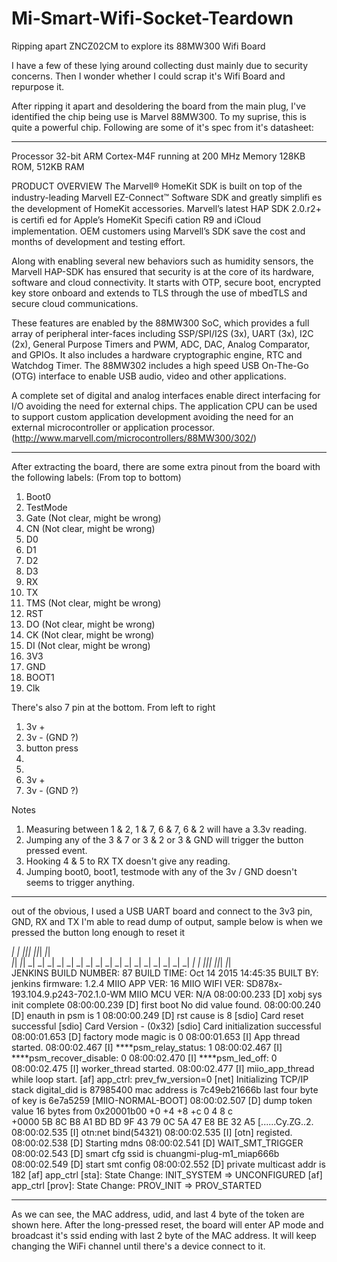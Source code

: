# Mi-Smart-Wifi-Socket-Teardown
Ripping apart ZNCZ02CM to explore its 88MW300 Wifi Board

I have a few of these lying around collecting dust mainly due to security concerns.
Then I wonder whether I could scrap it's Wifi Board and repurpose it.

After ripping it apart and desoldering the board from the main plug, I've identified the chip being use is Marvel 88MW300.
To my suprise, this is quite a powerful chip. Following are some of it's spec from it's datasheet:

--------------------------------------------------------------------------------------------------------------------------------
Processor 32-bit ARM Cortex-M4F running at 200 MHz
Memory    128KB ROM, 512KB RAM

PRODUCT OVERVIEW
The Marvell® HomeKit SDK is built on top of the industry-leading Marvell EZ-Connect™ Software SDK and greatly simpliﬁ es the development of HomeKit accessories. Marvell’s latest HAP SDK 2.0.r2+ is certiﬁ ed for Apple’s HomeKit Speciﬁ cation R9 and iCloud implementation. OEM customers using Marvell’s SDK save the cost and months of development and testing effort. 

Along with enabling several new behaviors such as humidity sensors, the Marvell HAP-SDK has ensured that security is at the core of its hardware, software and cloud connectivity. It starts with OTP, secure boot, encrypted key store onboard and extends to TLS through the use of mbedTLS and secure cloud communications.   

These features are enabled by the 88MW300 SoC, which provides a full array of peripheral inter-faces including SSP/SPI/I2S (3x), UART (3x), I2C (2x), General Purpose Timers and PWM, ADC, DAC, Analog Comparator, and GPIOs. It also includes a hardware cryptographic engine, RTC and Watchdog Timer. The 88MW302 includes a high speed USB On-The-Go (OTG) interface to enable USB audio, video and other applications. 

A complete set of digital and analog interfaces enable direct interfacing for I/O avoiding the need for external chips. The application CPU can be used to support custom application development avoiding the need for an external microcontroller or application processor.  (http://www.marvell.com/microcontrollers/88MW300/302/)


--------------------------------------------------------------------------------------------------------------------------------

After extracting the board, there are some extra pinout from the board with the following labels:
(From top to bottom)
1. Boot0
2. TestMode
3. Gate (Not clear, might be wrong)
4. CN (Not clear, might be wrong)
5. D0
6. D1
7. D2
8. D3
9. RX
10. TX 
11. TMS (Not clear, might be wrong)
12. RST
13. DO (Not clear, might be wrong)
14. CK (Not clear, might be wrong)
15. DI (Not clear, might be wrong)
16. 3V3
17. GND
18. BOOT1
19. Clk

There's also 7 pin at the bottom.
From left to right
1. 3v +
2. 3v - (GND ?)
3. button press
4.
5.
6. 3v +
7. 3v - (GND ?)

Notes
1. Measuring between 1 & 2, 1 & 7, 6 & 7, 6 & 2 will have a 3.3v reading.
2. Jumping any of the 3 & 7 or 3 & 2 or 3 & GND will trigger the button pressed event.
3. Hooking 4 & 5 to RX TX doesn't give any reading.
4. Jumping boot0, boot1, testmode with any of the 3v / GND doesn't seems to trigger anything.

--------------------------------------------------------------------------------------------------------------------------------

out of the obvious, I used a USB UART board and connect to the 3v3 pin, GND, RX and TX
I'm able to read dump of output, sample below is when we pressed the button long enough to reset it

_|      _|  _|_|_|  _|_|_|    _|_|  
_|_|  _|_|    _|      _|    _|    _|
_|  _|  _|    _|      _|    _|    _|
_|      _|    _|      _|    _|    _|
_|      _|  _|_|_|  _|_|_|    _|_|  
JENKINS BUILD NUMBER: 87
BUILD TIME: Oct 14 2015 14:45:35
BUILT BY: jenkins
firmware: 1.2.4
MIIO APP VER: 16
MIIO WIFI VER: SD878x-193.104.9.p243-702.1.0-WM
MIIO MCU VER: N/A
08:00:00.233 [D] xobj sys init complete
08:00:00.239 [D] first boot No did value found.
08:00:00.240 [D] enauth in psm is 1 
08:00:00.249 [D] rst cause is 8
[sdio] Card reset successful
[sdio] Card Version - (0x32)
[sdio] Card initialization successful
08:00:01.653 [D] factory mode magic is 0
08:00:01.653 [I] App thread started.
08:00:02.467 [I] ****psm_relay_status: 1
08:00:02.467 [I] ****psm_recover_disable: 0
08:00:02.470 [I] ****psm_led_off: 0
08:00:02.475 [I] worker_thread started.
08:00:02.477 [I] miio_app_thread while loop start.
[af] app_ctrl: prev_fw_version=0
[net] Initializing TCP/IP stack
digital_did is 87985400 
mac address is 7c49eb21666b
last four byte of key is 6e7a5259
[MIIO-NORMAL-BOOT]
08:00:02.507 [D] dump token value
16 bytes from 0x20001b00
        +0          +4          +8          +c            0   4   8   c   
+0000   5B 8C B8 A1 BD BD 9F 43 79 0C 5A 47 E8 BE 32 A5    [......Cy.ZG..2.
08:00:02.535 [I] otn:net bind(54321)
08:00:02.535 [I] [otn] registed.
08:00:02.538 [D] Starting mdns
08:00:02.541 [D] WAIT_SMT_TRIGGER
08:00:02.543 [D] smart cfg ssid is chuangmi-plug-m1_miap666b
08:00:02.549 [D] start smt config 
08:00:02.552 [D] private multicast addr is 182 
[af] app_ctrl [sta]: State Change: INIT_SYSTEM => UNCONFIGURED
[af] app_ctrl [prov]: State Change: PROV_INIT => PROV_STARTED

--------------------------------------------------------------------------------------------------------------------------------

As we can see, the MAC address, udid, and last 4 byte of the token are shown here.
After the long-pressed reset, the board will enter AP mode and broadcast it's ssid ending with last 2 byte of the MAC address.
It will keep changing the WiFi channel until there's a device connect to it.
